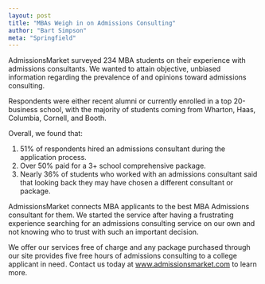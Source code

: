```yaml
---
layout: post
title: "MBAs Weigh in on Admissions Consulting"
author: "Bart Simpson"
meta: "Springfield"
---
```


AdmissionsMarket surveyed 234 MBA students on their experience with admissions consultants. We wanted to attain objective, unbiased information regarding the prevalence of and opinions toward admissions consulting.

Respondents were either recent alumni or currently enrolled in a top 20-business school, with the majority of students coming from Wharton, Haas, Columbia, Cornell, and Booth.

Overall, we found that:
1. 51% of respondents hired an admissions consultant during the application process.
2. Over 50% paid for a 3+ school comprehensive package.
3. Nearly 36% of students who worked with an admissions consultant said that looking back they may have chosen a different consultant or package.

AdmissionsMarket connects MBA applicants to the best MBA Admissions consultant for them. We started the service after having a frustrating experience searching for an admissions consulting service on our own and not knowing who to trust with such an important decision.

We offer our services free of charge and any package purchased through our site provides five free hours of admissions consulting to a college applicant in need . Contact us today at www.admissionsmarket.com to learn more.
